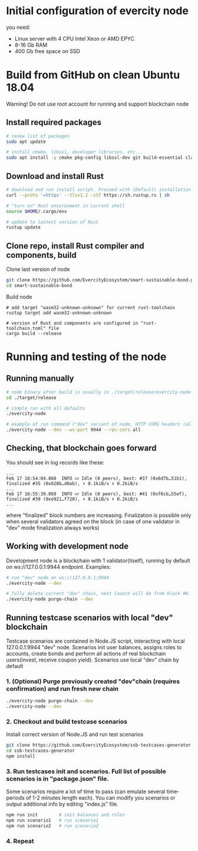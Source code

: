 # Initial configuration of evercity node
  you need:
   - Linux server with 4 CPU Intel Xeon or AMD EPYC
   - 8-16 Gb RAM
   - 400 Gb free space on SSD

# Build from GitHub on clean Ubuntu 18.04

Warning! Do not use root account for running and support blockchain node

## Install required packages

```bash
# renew list of packages
sudo apt update

# install cmake, libssl, developer libraries, etc...
sudo apt install -y cmake pkg-config libssl-dev git build-essential clang libclang-dev curl libz-dev
```

## Download and install Rust

```bash
# download and run install script. Proceed with (Default) installation
curl --proto '=https' --tlsv1.2 -sSf https://sh.rustup.rs | sh

# "turn on" Rust environment in current shell
source $HOME/.cargo/env

# update to lastest version of Rust
rustup update
```

## Clone repo, install Rust compiler and components, build

Clone last version of node
```bash
git clone https://github.com/EvercityEcosystem/smart-sustainable-bond.git
cd smart-sustainable-bond
```

Build node
```
# add target "wasm32-unknown-unknown" for current rust-toolchain
rustup target add wasm32-unknown-unknown

# version of Rust and compоnents are configured in "rust-toolchain.toml" file
cargo build --release
```

# Running and testing of the node

## Running manually

```bash
# node binary after build is usually in ./target/release/evercity-node
cd ./target/release

# simple run with all defaults
./evercity-node

# example of run command ("dev" variant of node, HTTP CORS headers (allowing WS connections from everywhere))
./evercity-node --dev --ws-port 9944 --rpc-cors all
```

## Checking, that blockchain goes forward

You should see in log records like these:

```
...
Feb 17 16:54:04.860  INFO 💤 Idle (0 peers), best: #37 (0x6d7b…51b1), finalized #35 (0x628b…d0ab), ⬇ 0.1kiB/s ⬆ 0.2kiB/s
...
Feb 17 16:55:39.869  INFO 💤 Idle (0 peers), best: #41 (0xf6cb…55ef), finalized #39 (0xe921…f720), ⬇ 0.1kiB/s ⬆ 0.2kiB/s
...
```
where "finalized" block numbers are increasing. Finalization is possible only when several validators agreed on the block (in case of one validator in "dev" mode finalization always works)

## Working with development node

Development node is a blockchain with 1 validator(itself), running by default on ws://127.0.0.1:9944 endpoint.
Examples:
```bash
# run "dev" node on ws://127.0.0.1:9944
./evercity-node --dev 

# fully delete current "dev" chain, next launch will be from block #0. Requires confirmation
./evercity-node purge-chain --dev
```

## Running testcase scenarios with local "dev" blockchain

Testcase scenarios are contained in Node.JS script, interacting with local 127.0.0.1:9944 "dev" node.
Scenarios init user balances, assigns roles to accounts, create bonds and perform all actions of real
blockchain users(invest, receive coupon yield). Scenarios use local "dev" chain by default


### 1. (Optional) Purge previously created "dev"chain (requires confirmation) and run fresh new chain
```bash
./evercity-node purge-chain --dev
./evercity-node --dev
```


### 2. Checkout and build testcase scenarios

Install correct version of Node.JS and run test scenarios

```bash
git clone https://github.com/EvercityEcosystem/ssb-testcases-generator.git
cd ssb-testcases-generator
npm install
```

### 3. Run testcases init and scenarios. Full list of possible scenarios is in "package.json" file.
Some scenarios require a lot of time to pass (can emulate several time-periods of 1-2 minutes length each).
You can modify you scenarios or output additional info by editing "index.js" file.
```bash
npm run init 		# init balances and roles
npm run scenario1 	# run scenario1
npm run scenario2 	# run scenario2 
```

### 4. Repeat
